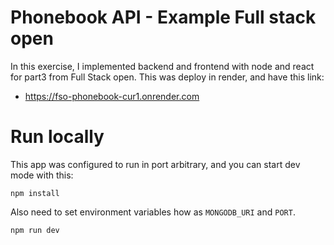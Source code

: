 # Phonebook API - Example Full stack open

In this exercise, I implemented backend and frontend with node and react for part3 from Full Stack open. This was deploy in render, and have this link:

- https://fso-phonebook-cur1.onrender.com


# Run locally 

This app was configured to run in port arbitrary, and you can start dev mode with this:

```
npm install
```
Also need to set environment variables how as `MONGODB_URI` and `PORT`. 
```
npm run dev
```